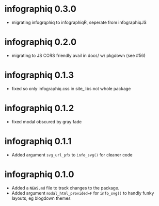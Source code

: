 # infographiq 0.3.0

* migrating infogrqphiq to infographiqR, seperate from infographiqJS

# infographiq 0.2.0

* migrating to JS CORS friendly avail in docs/ w/ pkgdown (see #56)

# infographiq 0.1.3

* fixed so only infographiq.css in site_libs not whole package

# infographiq 0.1.2

* fixed modal obscured by gray fade

# infographiq 0.1.1

* Added argument `svg_url_pfx` to `info_svg()` for cleaner code

# infographiq 0.1.0

* Added a `NEWS.md` file to track changes to the package.
* Added argument `modal_html_provided=F` for `info_svg()` to handly funky layouts, eg blogdown themes
